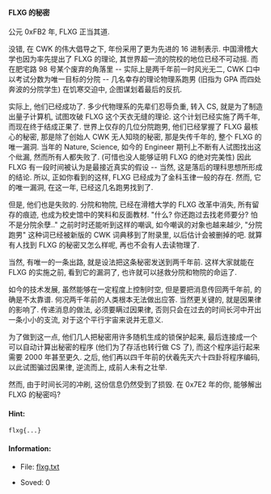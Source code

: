#### FLXG 的秘密  


公元 0xFB2 年, FLXG 正当其道.

没错, 在 CWK 的伟大倡导之下, 年份采用了更为先进的 16 进制表示. 中国滑稽大学也因为率先提出了 FLXG 的理论, 其世界超一流的院校的地位已经不可动摇. 而在肥宅路 98 号某个废弃的角落里 -- 实际上是两千年前一时风光无二, CWK 口中以考试分数为唯一目标的分院 -- 几名幸存的理论物理系跑男 (旧指为 GPA 而四处奔波的分院学生) 在饥寒交迫中, 企图谋划着最后的反抗.

实际上, 他们已经成功了. 多少代物理系的先辈们忍辱负重, 转入 CS, 就是为了制造出量子计算机, 试图攻破 FLXG 这个天衣无缝的理论. 这个计划已经实施了两千年, 而现在终于结成正果了. 世界上仅存的几位分院跑男, 他们已经掌握了 FLXG 最核心的秘密, 那是除了创始人 CWK 无人知晓的秘密, 那是失传千年的, 整个 FLXG 的唯一漏洞. 当年的 Nature, Science, 如今的 Engineer 期刊上不断有人试图找出这个纰漏, 然而所有人都失败了. (可惜也没人能够证明 FLXG 的绝对完美性) 因此 FLXG 有一段时间被认为是最接近真实的假设 -- 当然, 这是落后的理科思想所形成的结论. 所以, 正如你看到的这样, FLXG 已经成为了金科玉律一般的存在. 然而, 它的唯一漏洞, 在这一年, 已经这几名跑男找到了.

但是, 他们也是失败的. 分院和物院, 已经在滑稽大学的 FLXG 改革中消失, 所有留存的痕迹, 也成为校史馆中的笑料和反面教材. "什么? 你还跑过去找老师要分? 怕不是分院余孽.." 之前时时还能听到这样的嘲讽, 如今嘲讽的对象也越来越少, "分院跑男" 这种词已经被新版的 CWK 词典移到了附录里, 以后估计会被删掉的吧. 就算有人找到 FLXG 的秘密又怎么样呢, 再也不会有人去读物理了.

当然, 有唯一的一条出路, 就是设法把这条秘密发送到两千年前. 这样大家就能在 FLXG 的实施之前, 看到它的漏洞了, 也许就可以拯救分院和物院的命运了.

如今的技术发展, 虽然能够在一定程度上控制时空, 但是要把消息传回两千年前, 的确是不太靠谱. 何况两千年前的人类根本无法做出应答. 当然更关键的, 就是因果律的影响了. 传递消息的做法, 必须要瞒过因果律, 否则只会在过去的时间长河中开出一条小小的支流, 对于这个平行宇宙来说并无意义.

为了做到这一点, 他们几人把秘密用许多随机生成的锁保护起来, 最后连接成一个可以自动计算出秘密的程序 (他们为了存活也转行做 CS 了), 而这个程序运行起来需要 2000 年甚至更久. 之后, 他们再以四千年前的伏羲先天六十四卦将程序编码, 以此试图骗过因果律, 逆流而上, 成前人未有之壮举.

然而, 由于时间长河的冲刷, 这份信息仍然受到了损毁. 在 0x7E2 年的你, 能够解出 FLXG 的秘密吗?
  
#### Hint:  

``` 
flxg{...}  
``` 
#### Information:  

* File: [flxg.txt](files/flxg.txt)  

* Soved: 0  

